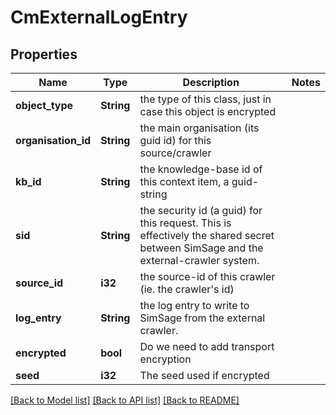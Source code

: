 # CmExternalLogEntry

## Properties

Name | Type | Description | Notes
------------ | ------------- | ------------- | -------------
**object_type** | **String** | the type of this class, just in case this object is encrypted | 
**organisation_id** | **String** | the main organisation (its guid id) for this source/crawler | 
**kb_id** | **String** | the knowledge-base id of this context item, a guid-string | 
**sid** | **String** | the security id (a guid) for this request.  This is effectively the shared secret between SimSage and the external-crawler system. | 
**source_id** | **i32** | the source-id of this crawler (ie. the crawler's id) | 
**log_entry** | **String** | the log entry to write to SimSage from the external crawler. | 
**encrypted** | **bool** | Do we need to add transport encryption | 
**seed** | **i32** | The seed used if encrypted | 

[[Back to Model list]](../README.md#documentation-for-models) [[Back to API list]](../README.md#documentation-for-api-endpoints) [[Back to README]](../README.md)


